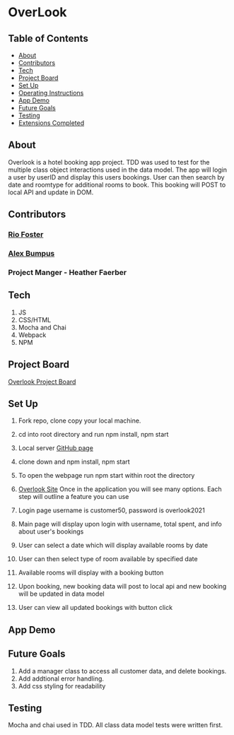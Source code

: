 # OverLook


## Table of Contents
- [About](#about-the-project)
- [Contributors](#contributors)
- [Tech](#technologies-used)
- [Project Board](#organizational-resources)
- [Set Up](#set-up)
- [Operating Instructions](#operating-instructions)
- [App Demo](#application-in-action)
- [Future Goals](#future-goals)
- [Testing](#testing)
- [Extensions Completed](#extensions-completed)


## About

Overlook is a hotel booking app project. TDD was used to test for the multiple class object interactions used in the data model. The app will login a user by userID and display this users bookings. User can then search by date and roomtype for additional rooms to book. This booking will POST to local API and update in DOM.

## Contributors

### [Rio Foster](https://github.com/friotious)
### [Alex Bumpus](https://github.com/Abumpus1)

### Project Manger - Heather Faerber

## Tech

1. JS
2. CSS/HTML
3. Mocha and Chai
4. Webpack
5. NPM

## Project Board

[Overlook Project Board](https://github.com/friotious/Overlook/projects/1)

## Set Up

1. Fork repo, clone copy your local machine.
2. cd into root directory and run npm install, npm start 
4. Local server [GitHub page](https://github.com/turingschool-examples/overlook-api)
5. clone down and npm install, npm start
6. To open the webpage run npm start within root the directory
7. [Overlook Site](http://localhost:8080/)
Once in the application you will see many options. Each step will outline a feature you can use

1. Login page username is customer50, password is overlook2021
2. Main page will display upon login with username, total spent, and info about user's bookings
3. User can select a date which will display available rooms by date
4. User can then select type of room available by specified date
5. Available rooms will display with a booking button
6. Upon booking, new booking data will post to local api and new booking will be updated in data model
7. User can view all updated bookings with button click


## App Demo


## Future Goals

1. Add a manager class to access all customer data, and delete bookings.
2. Add addtional error handling.
3. Add css styling for readability

## Testing

Mocha and chai used in TDD.  All class data model tests were written first.

